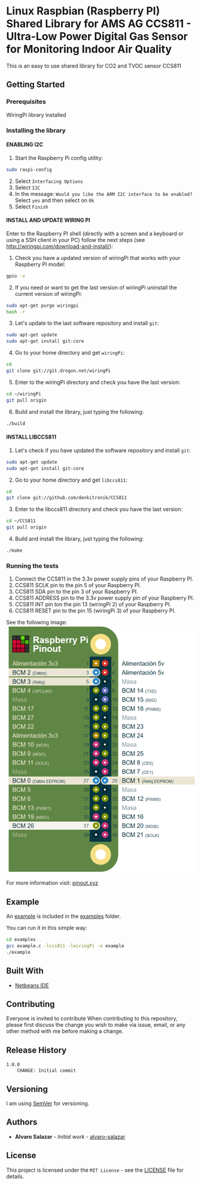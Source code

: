 # Linux Raspbian (Raspberry PI) Shared Library for AMS AG CCS811 - Ultra-Low Power Digital Gas Sensor for Monitoring Indoor Air Quality

This is an easy to use shared library for CO2 and TVOC sensor CCS811

## Getting Started


### Prerequisites

WiringPi library installed

### Installing the library
#### ENABLING I2C

1. Start the Raspberry Pi config utility: 
```bash
sudo raspi-config
```
2. Select `Interfacing Options`
3. Select `I2C`
4. In the message: `Would you like the ARM I2C interface to be enabled?` Select `yes` and then select on `Ok`
5. Select `Finish`


#### INSTALL AND UPDATE WIRING PI

Enter to the Raspberry PI shell (directly with a screen and a keyboard or using a SSH client in your PC) follow the next steps (see http://wiringpi.com/download-and-install/):

1. Check you have a updated version of wiringPi that works with your Raspberry PI model:
```bash
gpio -v
```
2. If you need or want to get the last version of wiringPi uninstall the current version of wiringPi:
```bash
sudo apt-get purge wiringpi
hash -r
```

3. Let's update to the last software repository and install `git`:
```bash
sudo apt-get update
sudo apt-get install git-core
```

4. Go to your home directory and get `wiringPi`:
```bash
cd
git clone git://git.drogon.net/wiringPi
```

5. Enter to the wiringPi directory and check you have the last version:
```bash
cd ~/wiringPi
git pull origin
```

6. Build and install the library, just typing the following: 
```bash
./build
```

#### INSTALL LIBCCS811

1. Let's check if you have updated the software repository and install `git`:
```bash
sudo apt-get update
sudo apt-get install git-core
```

2. Go to your home directory and get `libccs811`:
```bash
cd
git clone git://github.com/denkitronik/CCS811
```

3. Enter to the libccs811 directory and check you have the last version:
```bash
cd ~/CCS811
git pull origin
```

4. Build and install the library, just typing the following: 
```bash
./make
```

### Running the tests

1. Connect the CCS811 in the 3.3v power supply pins of your Raspberry PI.
2. CCS811 SCLK pin to the pin 5 of your Raspberry PI.
3. CCS811 SDA pin to the pin 3 of your Raspberry PI.
4. CCS811 ADDRESS pin to the 3.3v power supply pin of your Raspberry PI.
5. CCS811 INT pin ton the pin 13 (wiringPi 2) of your Raspberry PI.
6. CCS811 RESET pin to the pin 15 (wiringPi 3) of your Raspberry PI.


See the following image:
![alt text](https://github.com/denkitronik/CCS811/blob/master/pinout.png)

For more information visit: [pinout.xyz](https://pinout.xyz/pinout/i2c#)

## Example
An [example](https://github.com/denkitronik/CCS811/blob/master/examples/example.c) is included in the [examples](https://github.com/denkitronik/CCS811/tree/master/examples) folder.

You can run it in this simple way:

```bash
cd examples
gcc example.c -lccs811 -lwiringPi -o example
./example
```

## Built With

* [Netbeans IDE](https://netbeans.apache.org/download/nb90/nb90.html)

## Contributing

Everyone is invited to contribute
When contributing to this repository, please first discuss the change you wish to make via issue, email, or any other method with me before making a change.

## Release History
    1.0.0
        CHANGE: Initial commit

## Versioning
I am using [SemVer](http://semver.org/) for versioning. 

## Authors

* **Alvaro Salazar** - *Initial work* - [alvaro-salazar](https://github.com/alvaro-salazar)

## License

This project is licensed under the `MIT License` - see the [LICENSE](LICENSE.md) file for details.
